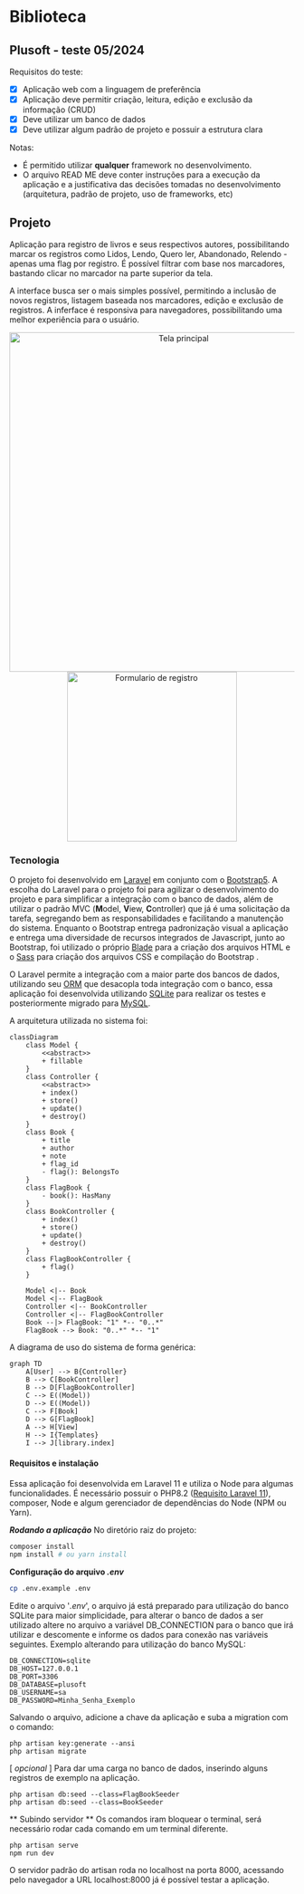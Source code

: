 # Biblioteca #
## Plusoft - teste 05/2024 ##

Requisitos do teste:
- [x] Aplicação web com a linguagem de preferência
- [x] Aplicação deve permitir criação, leitura, edição e exclusão da informação (CRUD)
- [x] Deve utilizar um banco de dados
- [x] Deve utilizar algum padrão de projeto e possuir a estrutura clara

Notas:
- É permitido utilizar **qualquer** framework no desenvolvimento.
- O arquivo READ ME deve conter instruções para a execução da aplicação e a justificativa das decisões tomadas no desenvolvimento  (arquitetura, padrão de projeto, uso de frameworks, etc)

## Projeto ##
Aplicação para registro de livros e seus respectivos autores, possibilitando marcar os registros como Lidos, Lendo, Quero ler, Abandonado, Relendo - apenas uma flag por registro. É possível filtrar com base nos marcadores, bastando clicar no marcador na parte superior da tela.

A interface busca ser o mais simples possível, permitindo a inclusão de novos registros, listagem baseada nos marcadores, edição e exclusão de registros. A inferface é responsiva para navegadores, possibilitando uma melhor experiência para o usuário.

<div align="center"> 
	<img src="https://github.com/YuriTimafejn/teste_plusoft1/assets/20606614/014b46ab-1d8a-4b23-bca0-abda34bfc530" width="600px" alt="Tela principal">
</div>

<div align="center"> 
	<img src="https://github.com/YuriTimafejn/teste_plusoft1/assets/20606614/c36618ce-019d-430b-b387-f923fd139311" width="300px" alt="Formulario de registro">
</div>

### Tecnologia ###
O projeto foi desenvolvido em [Laravel](https://laravel.com/ "Laravel") em conjunto com o [Bootstrap5](https://getbootstrap.com/ "Bootstrap5").
A escolha do Laravel para o projeto foi para agilizar o desenvolvimento do projeto e para simplificar a integração com o banco de dados, além de utilizar o padrão MVC (**M**odel, **V**iew, **C**ontroller) que já é uma solicitação da tarefa, segregando bem as responsabilidades e facilitando a manutenção do sistema. Enquanto o Bootstrap entrega padronização visual a aplicação e entrega uma diversidade de recursos integrados de Javascript, junto ao Bootstrap, foi utilizado o próprio [Blade](https://laravel.com/docs/11.x/blade#main-content "Blade") para a criação dos arquivos HTML e o [Sass](https://sass-lang.com/ "Sass") para criação dos arquivos CSS e compilação do Bootstrap .

O Laravel permite a integração com a maior parte dos bancos de dados, utilizando seu [ORM](https://laravel.com/docs/11.x/eloquent "ORM") que desacopla toda integração com o banco, essa aplicação foi desenvolvida utilizando [SQLite](https://www.sqlite.org/ "SQLite") para realizar os testes e posteriormente migrado para [MySQL](https://www.mysql.com/ "MySQL").

A arquitetura utilizada no sistema foi:
```mermaid
classDiagram
    class Model {
        <<abstract>>
        + fillable
    }
    class Controller {
        <<abstract>>
        + index()
        + store()
        + update()
        + destroy()
    }
    class Book {
        + title
        + author
        + note
        + flag_id
        - flag(): BelongsTo
    }
    class FlagBook {
        - book(): HasMany
    }
    class BookController {
        + index()
        + store()
        + update()
        + destroy()
    }
    class FlagBookController {
        + flag()
    }

    Model <|-- Book
    Model <|-- FlagBook
    Controller <|-- BookController
    Controller <|-- FlagBookController
    Book --|> FlagBook: "1" *-- "0..*"
    FlagBook --> Book: "0..*" *-- "1"
```
A diagrama de uso do sistema de forma genérica:
```mermaid
graph TD
    A[User] --> B{Controller}
    B --> C[BookController]
    B --> D[FlagBookController]
    C --> E((Model))
    D --> E((Model))
    C --> F[Book]
    D --> G[FlagBook]
    A --> H[View]
    H --> I{Templates}
    I --> J[library.index]
```
#### Requisitos e instalação ####
Essa aplicação foi desenvolvida em Laravel 11 e utiliza o Node para algumas funcionalidades.
É necessário possuir o PHP8.2 ([Requisito Laravel 11](https://laravel.com/docs/11.x/releases#support-policy "Requisito Laravel 11")), composer, Node e algum gerenciador de dependências do Node (NPM ou Yarn).

_**Rodando a aplicação**_
No diretório raiz do projeto:
```bash
composer install
npm install # ou yarn install 
```
**Configuração do arquivo _.env_**
```bash
cp .env.example .env
```
Edite o arquivo '_.env_', o arquivo já está preparado para utilização do banco SQLite para maior simplicidade, para alterar o banco de dados a ser utilizado altere no arquivo a variável DB_CONNECTION para o banco que irá utilizar e descomente e informe os dados para conexão nas variáveis seguintes.
Exemplo alterando para utilização do banco MySQL:
```vi
DB_CONNECTION=sqlite
DB_HOST=127.0.0.1
DB_PORT=3306
DB_DATABASE=plusoft
DB_USERNAME=sa
DB_PASSWORD=Minha_Senha_Exemplo
```
Salvando o arquivo, adicione a chave da aplicação e suba a migration com o comando:
```
php artisan key:generate --ansi
php artisan migrate
```
[ *opcional* ] Para dar uma carga no banco de dados, inserindo alguns registros de exemplo na aplicação.
```
php artisan db:seed --class=FlagBookSeeder
php artisan db:seed --class=BookSeeder
```
** Subindo servidor **
Os comandos iram bloquear o terminal, será necessário rodar cada comando em um terminal diferente.
```
php artisan serve
npm run dev
```
O servidor padrão do artisan roda no localhost na porta 8000, acessando pelo navegador a URL localhost:8000 já é possível testar a aplicação.
